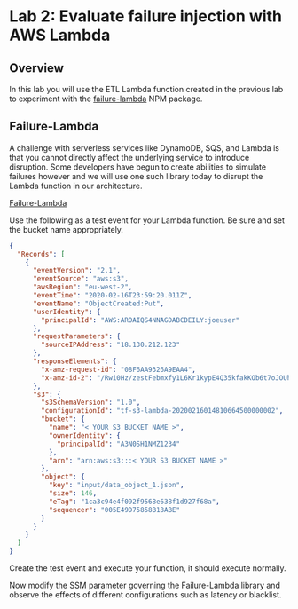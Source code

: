 # Lab 2: Evaluate failure injection with AWS Lambda

## Overview

In this lab you will use the ETL Lambda function created in the previous lab to experiment with the [failure-lambda]() NPM package.

## Failure-Lambda

A challenge with serverless services like DynamoDB, SQS, and Lambda is that you cannot directly affect the underlying service to introduce disruption.  Some developers have begun to create abilities to simulate failures however and we will use one such library today to disrupt the Lambda function in our architecture.

[Failure-Lambda]()

Use the following as a test event for your Lambda function.  Be sure and set the bucket name appropriately.
```json
{
  "Records": [
    {
      "eventVersion": "2.1",
      "eventSource": "aws:s3",
      "awsRegion": "eu-west-2",
      "eventTime": "2020-02-16T23:59:20.011Z",
      "eventName": "ObjectCreated:Put",
      "userIdentity": {
        "principalId": "AWS:AROAIQS4NNAGDABCDEILY:joeuser"
      },
      "requestParameters": {
        "sourceIPAddress": "18.130.212.123"
      },
      "responseElements": {
        "x-amz-request-id": "08F6AA9326A9EAA4",
        "x-amz-id-2": "/Rwi0Hz/zestFebmxfy1L6Kr1kypE4Q35kfakKOb6t7oJOUhdMz7L83L2ZCqu8UUG6StSyUlajsdzE8Q4MQVkQOnEMlR3Rcp"
      },
      "s3": {
        "s3SchemaVersion": "1.0",
        "configurationId": "tf-s3-lambda-20200216014810664500000002",
        "bucket": {
          "name": "< YOUR S3 BUCKET NAME >",
          "ownerIdentity": {
            "principalId": "A3N0SH1NMZ1234"
          },
          "arn": "arn:aws:s3:::< YOUR S3 BUCKET NAME >"
        },
        "object": {
          "key": "input/data_object_1.json",
          "size": 146,
          "eTag": "1ca3c94e4f092f9568e638f1d927f68a",
          "sequencer": "005E49D75858B18ABE"
        }
      }
    }
  ]
}
```

Create the test event and execute your function, it should execute normally.

Now modify the SSM parameter governing the Failure-Lambda library and observe the effects of different configurations such as latency or blacklist.